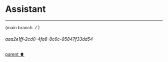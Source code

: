 # Assistant

---

(main branch ⎇)
###### aaa2e1ff-2cd0-4fa8-8c6c-95847f33dd54
[parent ⬆️](#11749c64-f95c-4162-ad1e-ebd18c2c7be9)
